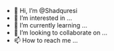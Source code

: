 - 👋 Hi, I’m @Shadquresi
- 👀 I’m interested in ...
- 🌱 I’m currently learning ...
- 💞️ I’m looking to collaborate on ...
- 📫 How to reach me ...

<!---
Shadquresi/Shadquresi is a ✨ special ✨ repository because its `README.md` (this file) appears on your GitHub profile.
You can click the Preview link to take a look at your changes.
--->
